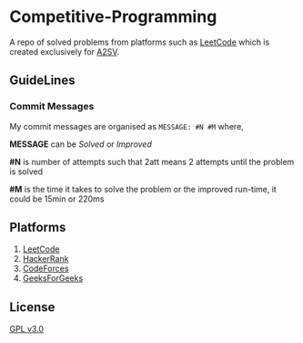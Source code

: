 # Competitive-Programming

A repo of solved problems from platforms such as [LeetCode](https://leetcode.com) which is created exclusively for [A2SV](https://a2sv.org/).

## GuideLines
### Commit Messages

My commit messages are organised as ``MESSAGE: #N #M`` where,

**MESSAGE** can be *Solved* or *Improved*

**#N** is number of attempts such that 2att means 2 attempts until the problem is solved

**#M** is the time it takes to solve the problem or the improved run-time, it could be 15min or 220ms

## Platforms

1. [LeetCode](https://leetcode.com)
2. [HackerRank](https://www.hackerrank.com)
3. [CodeForces](https://codeforces.com)
4. [GeeksForGeeks](https://practice.geeksforgeeks.org/explore)

## License

[GPL v3.0](/LICENSE)
